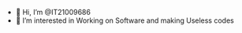 - 👋 Hi, I’m @IT21009686
- 👀 I’m interested in Working on Software and making Useless codes

<!---
IT21009686/IT21009686 is a ✨ special ✨ repository because its `README.md` (this file) appears on your GitHub profile.
You can click the Preview link to take a look at your changes.
--->
